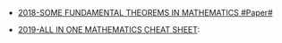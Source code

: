 - [2018-SOME FUNDAMENTAL THEOREMS IN MATHEMATICS #Paper#](https://arxiv.org/pdf/1807.08416.pdf)

- [2019-ALL IN ONE MATHEMATICS CHEAT SHEET](https://ourway.keybase.pub/mathematics_cheat_sheet.pdf):
